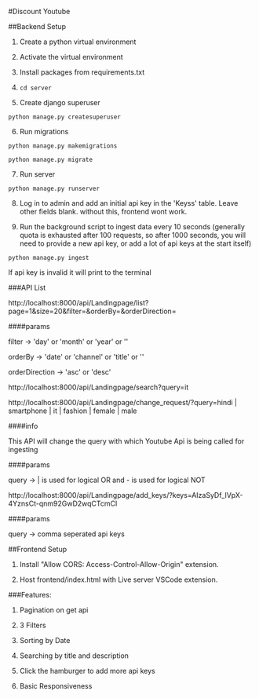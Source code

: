#Discount Youtube

##Backend Setup

1. Create a python virtual environment

2. Activate the virtual environment

3. Install packages from requirements.txt

4. `cd server`

5. Create django superuser

`python manage.py createsuperuser`

6. Run migrations

`python manage.py makemigrations`

`python manage.py migrate`

7. Run server

`python manage.py runserver`

8. Log in to admin and add an initial api key in the 'Keyss' table. Leave other fields blank. without this, frontend wont work.

9. Run the background script to ingest data every 10 seconds (generally quota is exhausted after 100 requests, so after 1000 seconds, you will need to provide a new api key, or add a lot of api keys at the start itself)

`python manage.py ingest`

If api key is invalid it will print to the terminal

###API List

http://localhost:8000/api/Landingpage/list?page=1&size=20&filter=&orderBy=&orderDirection=

####params

filter -> 'day' or 'month' or 'year' or ''

orderBy -> 'date' or 'channel' or 'title' or ''

orderDirection -> 'asc' or 'desc'

http://localhost:8000/api/Landingpage/search?query=it

http://localhost:8000/api/Landingpage/change_request/?query=hindi | smartphone | it | fashion | female | male

####info

This API will change the query with which Youtube Api is being called for ingesting

####params

query -> | is used for logical OR and - is used for logical NOT

http://localhost:8000/api/Landingpage/add_keys/?keys=AIzaSyDf_lVpX-4YznsCt-qnm92GwD2wqCTcmCI

####params

query -> comma seperated api keys

##Frontend Setup

1. Install "Allow CORS: Access-Control-Allow-Origin" extension.

2. Host frontend/index.html with Live server VSCode extension.

###Features:

1. Pagination on get api

2. 3 Filters

3. Sorting by Date

4. Searching by title and description

5. Click the hamburger to add more api keys

6. Basic Responsiveness
